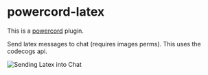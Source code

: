 # powercord-latex
This is a [powercord](https://powercord.dev/) plugin.

Send latex messages to chat (requires images perms). This uses the codecogs api.

![Sending Latex into Chat](https://media.discordapp.net/attachments/777704262443859988/777710081319895150/ezgif.com-gif-maker.gif)
